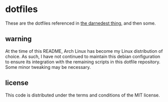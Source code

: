 # dotfiles

These are the dotfiles referenced in
[the darnedest thing](http://thedarnedestthing.com/colophon), and then
some.

## warning

At the time of this README, Arch Linux has become my Linux distribution 
of choice. As such, I have not continued to maintain this debian 
configuration to ensure its integration with the remaining scripts in 
this dotfile repository. Some minor tweaking may be necessary.

## license

This code is distributed under the terms and conditions of the MIT
license.
